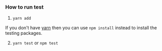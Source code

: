 ### How to run test

1.  `yarn add`

If you don't have [yarn](https://yarnpkg.com/en/docs/install) then you can use `npm install` instead to install the testing packages.

2.  `yarn test` or `npm test`
